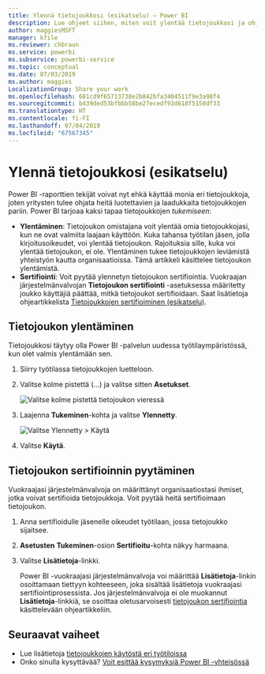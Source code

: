 ```yaml
---
title: Ylennä tietojoukkosi (esikatselu) – Power BI
description: Lue ohjeet siihen, miten voit ylentää tietojoukkosi ja ohjata yrityskäyttäjiä luotettavien sekä laadukkaiden tietojoukkojen pariin.
author: maggiesMSFT
manager: kfile
ms.reviewer: chbraun
ms.service: powerbi
ms.subservice: powerbi-service
ms.topic: conceptual
ms.date: 07/03/2019
ms.author: maggies
LocalizationGroup: Share your work
ms.openlocfilehash: 681cd9f65713738e2b842bfa3404511f9e3a98f4
ms.sourcegitcommit: b439ded53bfbbb58be27ecedf93d618f5158df33
ms.translationtype: HT
ms.contentlocale: fi-FI
ms.lasthandoff: 07/04/2019
ms.locfileid: "67567345"
---
```

# <a name="promote-your-dataset-preview"></a>Ylennä tietojoukkosi (esikatselu)

Power BI -raporttien tekijät voivat nyt ehkä käyttää monia eri tietojoukkoja, joten yritysten tulee ohjata heitä luotettavien ja laadukkaita tietojoukkojen pariin. Power BI tarjoaa kaksi tapaa tietojoukkojen *tukemiseen*:

- **Ylentäminen**: Tietojoukon omistajana voit ylentää omia tietojoukkojasi, kun ne ovat valmiita laajaan käyttöön. Kuka tahansa työtilan jäsen, jolla kirjoitusoikeudet, voi ylentää tietojoukon. Rajoituksia sille, kuka voi ylentää tietojoukon, ei ole. Ylentäminen tukee tietojoukkojen leviämistä yhteistyön kautta organisaatioissa. Tämä artikkeli käsittelee tietojoukon ylentämistä.
- **Sertifiointi**: Voit pyytää ylennetyn tietojoukon sertifiointia. Vuokraajan järjestelmänvalvojan **Tietojoukon sertifiointi** -asetuksessa määritetty joukko käyttäjiä päättää, mitkä tietojoukot sertifioidaan. Saat lisätietoja ohjeartikkelista [Tietojoukkojen sertifioiminen (esikatselu)](service-datasets-certify.md).

## <a name="promote-a-dataset"></a>Tietojoukon ylentäminen

Tietojoukkosi täytyy olla Power BI -palvelun uudessa työtilaympäristössä, kun olet valmis ylentämään sen.

1. Siirry työtilassa tietojoukkojen luetteloon.
 
1. Valitse kolme pistettä (...) ja valitse sitten **Asetukset**.

    ![Valitse kolme pistettä tietojoukon vieressä](media/service-datasets-certify-promote/power-bi-dataset-settings.png)

1. Laajenna **Tukeminen**-kohta ja valitse **Ylennetty**.

    ![Valitse Ylennetty > Käytä](media/service-datasets-certify-promote/power-bi-dataset-promoted-endorsement.png)

1. Valitse **Käytä**.

## <a name="request-dataset-certification"></a>Tietojoukon sertifioinnin pyytäminen

Vuokraajasi järjestelmänvalvoja on määrittänyt organisaatiostasi ihmiset, jotka voivat sertifioida tietojoukkoja. Voit pyytää heitä sertifioimaan tietojoukon.

1. Anna sertifioidulle jäsenelle oikeudet työtilaan, jossa tietojoukko sijaitsee.

1. **Asetusten** **Tukeminen**-osion **Sertifioitu**-kohta näkyy harmaana.

1. Valitse **Lisätietoja**-linkki.

    Power BI -vuokraajasi järjestelmänvalvoja voi määrittää **Lisätietoja**-linkin osoittamaan tiettyyn kohteeseen, joka sisältää lisätietoja vuokraajasi sertifiointiprosessista.   Jos järjestelmänvalvoja ei ole muokannut **Lisätietoja**-linkkiä, se osoittaa oletusarvoisesti [tietojoukon sertifiointia](service-datasets-certify.md) käsittelevään ohjeartikkeliin.

## <a name="next-steps"></a>Seuraavat vaiheet

* Lue lisätietoja [tietojoukkojen käytöstä eri työtiloissa](service-datasets-across-workspaces.md)
* Onko sinulla kysyttävää? [Voit esittää kysymyksiä Power BI -yhteisössä](http://community.powerbi.com/)
